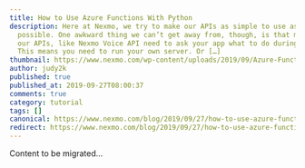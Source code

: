 ```yaml
---
title: How to Use Azure Functions With Python
description: Here at Nexmo, we try to make our APIs as simple to use as
  possible. One awkward thing we can’t get away from, though, is that many of
  our APIs, like Nexmo Voice API need to ask your app what to do during a call.
  This means you need to run your own server. Or […]
thumbnail: https://www.nexmo.com/wp-content/uploads/2019/09/Azure-Functions-Python_1200x675.jpg
author: judy2k
published: true
published_at: 2019-09-27T08:00:37
comments: true
category: tutorial
tags: []
canonical: https://www.nexmo.com/blog/2019/09/27/how-to-use-azure-functions-with-python-dr
redirect: https://www.nexmo.com/blog/2019/09/27/how-to-use-azure-functions-with-python-dr
---
```

Content to be migrated...